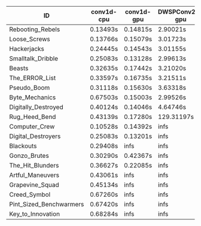|ID|conv1d-cpu|conv1d-gpu|DWSPConv2D-gpu|gemm-gpu|avg|
|-|-|-|-|-|-|
|Rebooting_Rebels|0.13493s|0.14815s|2.90021s|1.76094s|1.23606s|
|Loose_Screws|0.13766s|0.15079s|3.01723s|1.81778s|1.28086s|
|Hackerjacks|0.24445s|0.14543s|3.01155s|1.92233s|1.33094s|
|Smalltalk_Dribble|0.25083s|0.13128s|2.99613s|1.96667s|1.33623s|
|Beasts|0.32635s|0.17442s|3.21020s|2.11581s|1.45670s|
|The_ERROR_List|0.33597s|0.16735s|3.21511s|2.18588s|1.47608s|
|Pseudo_Boom|0.31118s|0.15630s|3.63318s|2.15742s|1.56452s|
|Byte_Mechanics|0.67503s|0.15003s|2.99526s|2.54561s|1.59148s|
|Digitally_Destroyed|0.40124s|0.14046s|4.64746s|2.82084s|2.00250s|
|Rug_Heed_Bend|0.43139s|0.17280s|129.31197s|4.68924s|33.65135s|
|Computer_Crew|0.10528s|0.14392s|infs|4.38130s|infs|
|Digital_Destroyers|0.25083s|0.13201s|infs|1.91693s|infs|
|Blackouts|0.29408s|infs|infs|2.00680s|infs|
|Gonzo_Brutes|0.30290s|0.42367s|infs|4.66443s|infs|
|The_Hit_Blunders|0.36627s|0.22085s|infs|2.14434s|infs|
|Artful_Maneuvers|0.43061s|infs|infs|4.42684s|infs|
|Grapevine_Squad|0.45134s|infs|infs|4.43207s|infs|
|Creed_Symbol|0.67260s|infs|infs|4.46695s|infs|
|Pint_Sized_Benchwarmers|0.67420s|infs|infs|4.49099s|infs|
|Key_to_Innovation|0.68284s|infs|infs|4.43746s|infs|
